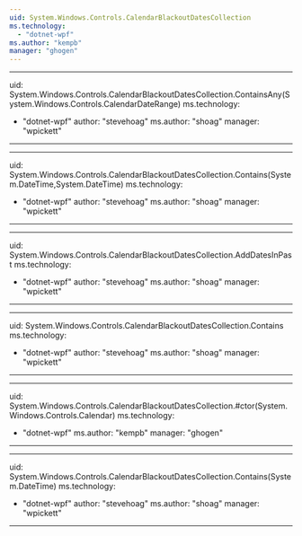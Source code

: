 ```yaml
---
uid: System.Windows.Controls.CalendarBlackoutDatesCollection
ms.technology: 
  - "dotnet-wpf"
ms.author: "kempb"
manager: "ghogen"
---
```


---
uid: System.Windows.Controls.CalendarBlackoutDatesCollection.ContainsAny(System.Windows.Controls.CalendarDateRange)
ms.technology: 
  - "dotnet-wpf"
author: "stevehoag"
ms.author: "shoag"
manager: "wpickett"
---

---
uid: System.Windows.Controls.CalendarBlackoutDatesCollection.Contains(System.DateTime,System.DateTime)
ms.technology: 
  - "dotnet-wpf"
author: "stevehoag"
ms.author: "shoag"
manager: "wpickett"
---

---
uid: System.Windows.Controls.CalendarBlackoutDatesCollection.AddDatesInPast
ms.technology: 
  - "dotnet-wpf"
author: "stevehoag"
ms.author: "shoag"
manager: "wpickett"
---

---
uid: System.Windows.Controls.CalendarBlackoutDatesCollection.Contains
ms.technology: 
  - "dotnet-wpf"
author: "stevehoag"
ms.author: "shoag"
manager: "wpickett"
---

---
uid: System.Windows.Controls.CalendarBlackoutDatesCollection.#ctor(System.Windows.Controls.Calendar)
ms.technology: 
  - "dotnet-wpf"
ms.author: "kempb"
manager: "ghogen"
---

---
uid: System.Windows.Controls.CalendarBlackoutDatesCollection.Contains(System.DateTime)
ms.technology: 
  - "dotnet-wpf"
author: "stevehoag"
ms.author: "shoag"
manager: "wpickett"
---
